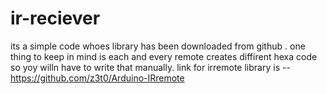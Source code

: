 # ir-reciever
its a simple code whoes library has been downloaded from github .
one thing to  keep in mind is each and every remote creates diffirent hexa code so yoy willn have to write that manually.
link for irremote library is --https://github.com/z3t0/Arduino-IRremote
